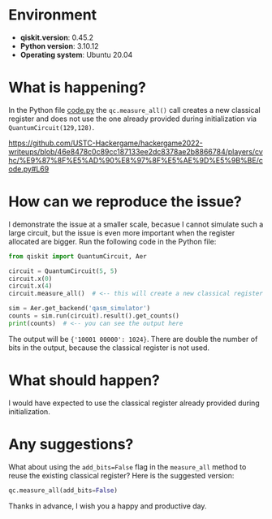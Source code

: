 # Environment

- **qiskit.__version__**: 0.45.2
- **Python version**: 3.10.12
- **Operating system**: Ubuntu 20.04

# What is happening?
In the Python file [code.py](https://github.com/USTC-Hackergame/hackergame2022-writeups/blob/46e8478c0c89cc187133ee2dc8378ae2b8866784/players/cvhc/%E9%87%8F%E5%AD%90%E8%97%8F%E5%AE%9D%E5%9B%BE/code.py) the `qc.measure_all()` call creates a new classical register and does not use the one already provided during initialization via `QuantumCircuit(129,128)`.

https://github.com/USTC-Hackergame/hackergame2022-writeups/blob/46e8478c0c89cc187133ee2dc8378ae2b8866784/players/cvhc/%E9%87%8F%E5%AD%90%E8%97%8F%E5%AE%9D%E5%9B%BE/code.py#L69



# How can we reproduce the issue?
I demonstrate the issue at a smaller scale, becasue I cannot simulate such a large circuit, but the issue is even more important when the register allocated are bigger. Run the following code in the Python file:

```python
from qiskit import QuantumCircuit, Aer

circuit = QuantumCircuit(5, 5)
circuit.x(0)
circuit.x(4)
circuit.measure_all()  # <-- this will create a new classical register

sim = Aer.get_backend('qasm_simulator')
counts = sim.run(circuit).result().get_counts()
print(counts)  # <-- you can see the output here
```
The output will be `{'10001 00000': 1024}`. There are double the number of bits in the output, because the classical register is not used.

# What should happen?
I would have expected to use the classical register already provided during initialization.

# Any suggestions?
What about using the `add_bits=False` flag in the `measure_all` method to reuse the existing classical register? Here is the suggested version:

```python
qc.measure_all(add_bits=False)
```

Thanks in advance, I wish you a happy and productive day.

